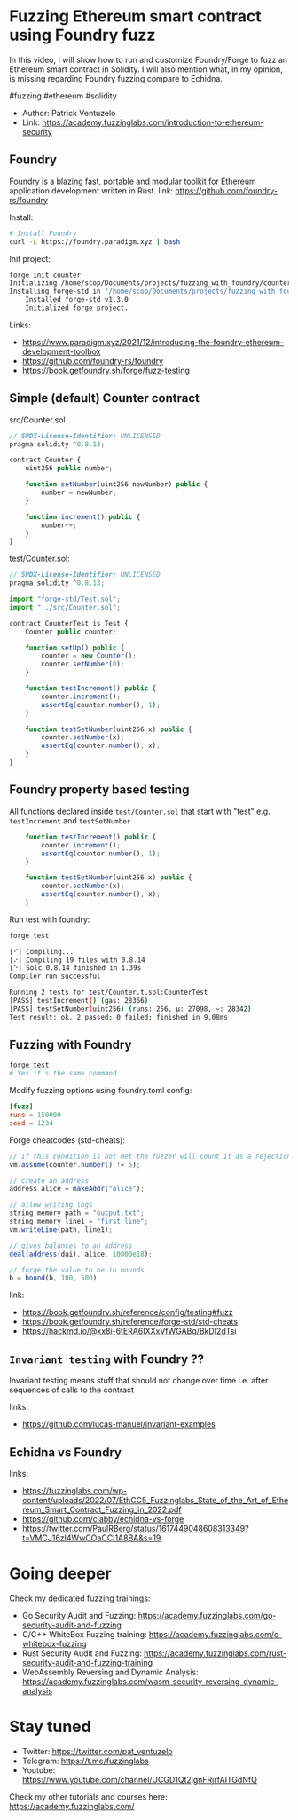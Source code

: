 # Fuzzing Ethereum smart contract using Foundry fuzz

 In this video, I will show how to run and customize Foundry/Forge to fuzz an Ethereum smart contract in Solidity. I will also mention what, in my opinion, is missing regarding Foundry fuzzing compare to Echidna.

#fuzzing #ethereum #solidity

- Author: Patrick Ventuzelo 
- Link: https://academy.fuzzinglabs.com/introduction-to-ethereum-security


## Foundry

Foundry is a blazing fast, portable and modular toolkit for Ethereum application development written in Rust.
link: https://github.com/foundry-rs/foundry

Install:
``` sh
# Install Foundry
curl -L https://foundry.paradigm.xyz | bash
```

Init project:
```sh
forge init counter                                                                                                                                                                                                                
Initializing /home/scop/Documents/projects/fuzzing_with_foundry/counter...
Installing forge-std in "/home/scop/Documents/projects/fuzzing_with_foundry/counter/lib/forge-std" (url: Some("https://github.com/foundry-rs/forge-std"), tag: None)
    Installed forge-std v1.3.0
    Initialized forge project.
```

Links:
- https://www.paradigm.xyz/2021/12/introducing-the-foundry-ethereum-development-toolbox
- https://github.com/foundry-rs/foundry
- https://book.getfoundry.sh/forge/fuzz-testing


## Simple (default) Counter contract

src/Counter.sol
``` js
// SPDX-License-Identifier: UNLICENSED
pragma solidity ^0.8.13;

contract Counter {
    uint256 public number;

    function setNumber(uint256 newNumber) public {
        number = newNumber;
    }

    function increment() public {
        number++;
    }
}
```

test/Counter.sol:
```js
// SPDX-License-Identifier: UNLICENSED
pragma solidity ^0.8.13;

import "forge-std/Test.sol";
import "../src/Counter.sol";

contract CounterTest is Test {
    Counter public counter;

    function setUp() public {
        counter = new Counter();
        counter.setNumber(0);
    }

    function testIncrement() public {
        counter.increment();
        assertEq(counter.number(), 1);
    }

    function testSetNumber(uint256 x) public {
        counter.setNumber(x);
        assertEq(counter.number(), x);
    }
}

```


## Foundry property based testing

All functions declared inside `test/Counter.sol` that start with "test" e.g. `testIncrement` and `testSetNumber`

``` js
    function testIncrement() public {
        counter.increment();
        assertEq(counter.number(), 1);
    }

    function testSetNumber(uint256 x) public {
        counter.setNumber(x);
        assertEq(counter.number(), x);
    }
```

Run test with foundry:
```sh
forge test

[⠊] Compiling...
[⠔] Compiling 19 files with 0.8.14
[⠑] Solc 0.8.14 finished in 1.39s
Compiler run successful

Running 2 tests for test/Counter.t.sol:CounterTest
[PASS] testIncrement() (gas: 28356)
[PASS] testSetNumber(uint256) (runs: 256, μ: 27098, ~: 28342)
Test result: ok. 2 passed; 0 failed; finished in 9.08ms
```


## Fuzzing with Foundry

```sh
forge test
# Yes it's the same command
```

Modify fuzzing options using foundry.toml config:
``` toml
[fuzz]
runs = 150000
seed = 1234
```

Forge cheatcodes (std-cheats):
```js
// If this condition is not met the fuzzer will count it as a rejection
vm.assume(counter.number() != 5);

// create an address
address alice = makeAddr("alice");

// allow writing logs
string memory path = "output.txt";
string memory line1 = "first line";
vm.writeLine(path, line1);

// gives balances to an address
deal(address(dai), alice, 10000e18);

// forge the value to be in bounds
b = bound(b, 100, 500)
```

link:
- https://book.getfoundry.sh/reference/config/testing#fuzz
- https://book.getfoundry.sh/reference/forge-std/std-cheats
- https://hackmd.io/@xx8i-6tERA6IXXxVfWGABg/BkDI2dTsi


## `Invariant testing` with Foundry ??

Invariant testing means stuff that should not change over time i.e. after sequences of calls to the contract


links:
- https://github.com/lucas-manuel/invariant-examples


## Echidna vs Foundry

links:
- https://fuzzinglabs.com/wp-content/uploads/2022/07/EthCC5_Fuzzinglabs_State_of_the_Art_of_Ethereum_Smart_Contract_Fuzzing_in_2022.pdf
- https://github.com/clabby/echidna-vs-forge
- https://twitter.com/PaulRBerg/status/1617449048608313349?t=VMCJ16zI4WwCOaCCI1A8BA&s=19


# Going deeper

Check my dedicated fuzzing trainings:

- Go Security Audit and Fuzzing: https://academy.fuzzinglabs.com/go-security-audit-and-fuzzing
- C/C++ WhiteBox Fuzzing training: https://academy.fuzzinglabs.com/c-whitebox-fuzzing
- Rust Security Audit and Fuzzing: https://academy.fuzzinglabs.com/rust-security-audit-and-fuzzing-training
- WebAssembly Reversing and Dynamic Analysis: https://academy.fuzzinglabs.com/wasm-security-reversing-dynamic-analysis

# Stay tuned

- Twitter: https://twitter.com/pat_ventuzelo
- Telegram: https://t.me/fuzzinglabs
- Youtube: https://www.youtube.com/channel/UCGD1Qt2jgnFRjrfAITGdNfQ

Check my other tutorials and courses here: https://academy.fuzzinglabs.com/
